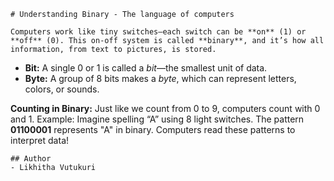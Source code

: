     # Understanding Binary - The language of computers

    Computers work like tiny switches—each switch can be **on** (1) or **off** (0). This on-off system is called **binary**, and it’s how all information, from text to pictures, is stored.

*   **Bit:** A single 0 or 1 is called a _bit_—the smallest unit of data.
*   **Byte:** A group of 8 bits makes a _byte_, which can represent letters, colors, or sounds.

**Counting in Binary:** Just like we count from 0 to 9, computers count with 0 and 1.
Example: Imagine spelling “A” using 8 light switches. The pattern **01100001** represents "A" in binary. Computers read these patterns to interpret data!


    ## Author
    - Likhitha Vutukuri
